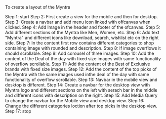 To create a layout of the Myntra

Step 1: start
Step 2: First create a view for the mobile and then for desktop.
Step 3: Create a navbar and add menu icon linked with offcanvas when clicked.
Step 4: Add Image in the header and footer of the ofcanvas.
Step 5: Add different sections of the Myntra like Men, Women, etc.
Step 6: Add text "Myntra" and different icons like download, search, wishlist etc on the right side.
Step 7: In the content first row contains different categories to shop containing image with rounded and description.
Step 8: If image overflows it should scrollable.
Step 9: Add corousel of three images.
Step 10: Add the content of the Deal of the day with fixed size images with same functionality of overflow scrollable.
Step 11: Add the content of the Best of Exclusive brands with fixed size images.
Step 12: Add the content of the top picks of the Myntra with the same images used inthe deal of the day with same functionality of overflow scrollable.
Step 13: Navbar in the mobile view and desktop is different.
Step 14: Create a navbar for the desktop view with Myntra logo and different sections on the left with serach bar in the middle and different icons with description on the right.
Step 15: Add Media Query to change the navbar for the Mobile view and desktop view.
Step 16: Change the different categories loction after top picks in the desktop view.
Step 17: stop














